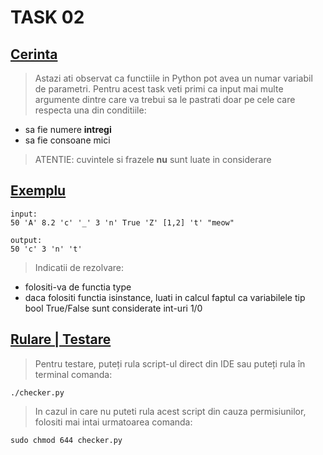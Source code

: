 # **TASK 02**

## <ins>Cerinta</ins>

> Astazi ati observat ca functiile in Python pot avea un numar variabil de parametri. Pentru acest task veti primi ca input mai multe argumente dintre care va trebui sa le pastrati doar pe cele care respecta una din conditiile:
* sa fie numere **intregi**
* sa fie consoane mici

> ATENTIE: cuvintele si frazele **nu** sunt luate in considerare

## <ins>Exemplu</ins>

```
input:
50 'A' 8.2 'c' '_' 3 'n' True 'Z' [1,2] 't' "meow"

output:
50 'c' 3 'n' 't'
```

> Indicatii de rezolvare:
* folositi-va de functia type
* daca folositi functia isinstance, luati in calcul faptul ca variabilele tip bool True/False sunt considerate int-uri 1/0

## <ins>Rulare | Testare</ins>

> Pentru testare, puteți rula script-ul direct din IDE sau puteți rula în terminal comanda:

```
./checker.py
```

> In cazul in care nu puteti rula acest script din cauza permisiunilor, folositi mai intai urmatoarea comanda:

```
sudo chmod 644 checker.py
```